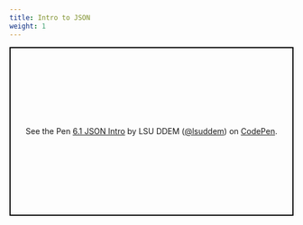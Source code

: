```yaml
---
title: Intro to JSON
weight: 1
---
```


<p class="codepen" data-height="600" data-theme-id="33744" data-default-tab="js" data-user="lsuddem" data-slug-hash="3c3130fa827e33aa52015671721665a1" data-editable="true" style="height: 300px; box-sizing: border-box; display: flex; align-items: center; justify-content: center; border: 2px solid black; margin: 1em 0; padding: 1em;" data-pen-title="6.1 JSON Intro">
  <span>See the Pen <a href="https://codepen.io/lsuddem/pen/3c3130fa827e33aa52015671721665a1/">
  6.1 JSON Intro</a> by LSU DDEM (<a href="https://codepen.io/lsuddem">@lsuddem</a>)
  on <a href="https://codepen.io">CodePen</a>.</span>
</p>
<script async src="https://static.codepen.io/assets/embed/ei.js"></script>